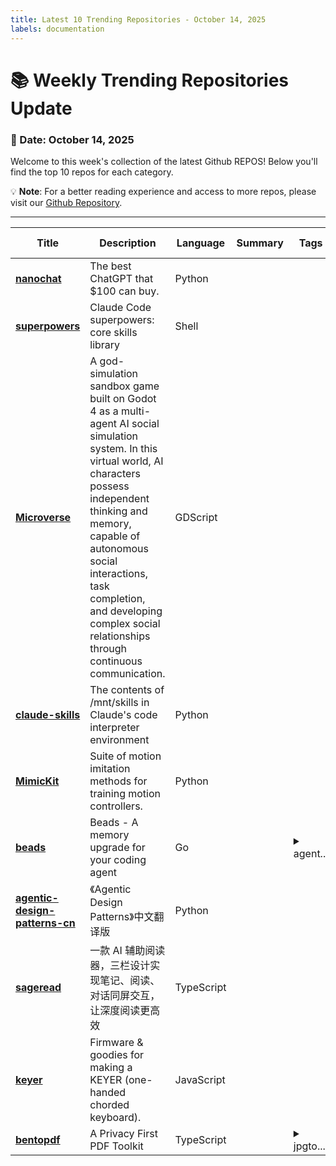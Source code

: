 ```yaml
---
title: Latest 10 Trending Repositories - October 14, 2025
labels: documentation
---
```

# 📚 Weekly Trending Repositories Update

### 📅 Date: October 14, 2025

Welcome to this week's collection of the latest Github REPOS! Below you'll find the top 10 repos for each category.

💡 **Note**: For a better reading experience and access to more repos, please visit our [Github Repository](https://github.com/marc-ko/daily-trending-repo).

---

| **Title** | **Description** | **Language** | **Summary** | **Tags** | **Stars Count** |
| --- | --- | --- | --- | --- | --- |
| **[nanochat](https://github.com/karpathy/nanochat)** | The best ChatGPT that $100 can buy. | Python |  |  | 5459 |
| **[superpowers](https://github.com/obra/superpowers)** | Claude Code superpowers: core skills library | Shell |  |  | 1499 |
| **[Microverse](https://github.com/KsanaDock/Microverse)** | A god-simulation sandbox game built on Godot 4 as a multi-agent AI social simulation system. In this virtual world, AI characters possess independent thinking and memory, capable of autonomous social interactions, task completion, and developing complex social relationships through continuous communication. | GDScript |  |  | 697 |
| **[claude-skills](https://github.com/simonw/claude-skills)** | The contents of /mnt/skills in Claude's code interpreter environment | Python |  |  | 688 |
| **[MimicKit](https://github.com/xbpeng/MimicKit)** | Suite of motion imitation methods for training motion controllers. | Python |  |  | 597 |
| **[beads](https://github.com/steveyegge/beads)** | Beads - A memory upgrade for your coding agent | Go |  | <details><summary>agent...</summary><p>agents, claude-code, coding</p></details> | 568 |
| **[agentic-design-patterns-cn](https://github.com/ginobefun/agentic-design-patterns-cn)** | 《Agentic Design Patterns》中文翻译版 | Python |  |  | 553 |
| **[sageread](https://github.com/xincmm/sageread)** | 一款 AI 辅助阅读器，三栏设计实现笔记、阅读、对话同屏交互，让深度阅读更高效 | TypeScript |  |  | 382 |
| **[keyer](https://github.com/mafik/keyer)** | Firmware & goodies for making a KEYER (one-handed chorded keyboard). | JavaScript |  |  | 336 |
| **[bentopdf](https://github.com/alam00000/bentopdf)** | A Privacy First PDF Toolkit | TypeScript |  | <details><summary>jpgto...</summary><p>jpgtopdf, pdf, pdf-converter, pdf-document-processor, pdf-generation, pdf-viewer</p></details> | 300 |

